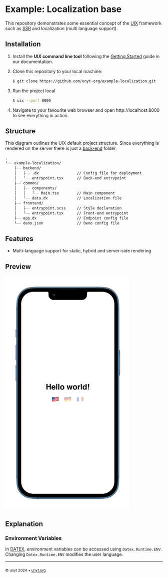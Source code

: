 # Example: Localization base

This repository demonstrates some essential concept of the
[UIX](https://uix.unyt.org) framework such as
[SSR](https://unyt.org/glossary#ssr) and localization (multi language support).

## Installation

1. Install the **UIX command line tool** following the
   [Getting Started](https://docs.unyt.org/manual/uix/getting-started#the-uix-command-line-tool)
   guide in our documentation.

2. Clone this repository to your local machine:

   ```bash
   $ git clone https://github.com/unyt-org/example-localization.git
   ```
3. Run the project local
   ```bash
   $ uix --port 8000
   ```
4. Navigate to your favourite web browser and open http://localhost:8000 to see
   everything in action.

## Structure

This diagram outlines the UIX default project structure. Since everything is
rendered on the server there is just a
[back-end](https://unyt.org/glossary#back-end) folder.

```
.
└── example-localization/
    ├── backend/
    │   ├── .dx                 // Config file for deployment
    │   └── entrypoint.tsx      // Back-end entrypoint
    ├── common/
    │   ├── components/
    │   │   └── Main.tsx        // Main component
    │   └── data.dx             // Localization file
    ├── frontend/
    │   ├── entrypoint.scss     // Style declaration
    │   └── entrypoint.tsx      // Front-end entrypoint
    ├── app.dx                  // Endpoint config file
    └── deno.json               // Deno config file
```

## Features

- Multi-language support for static, hybrid and server-side rendering

## Preview

<img src=".github/screenshot.png" width="400">

## Explanation

### Environment Variables

In [DATEX](https://datex.unyt.org), environment variables can be accessed using
`Datex.Runtime.ENV`. Changing `Datex.Runtime.ENV` modifies the user language.

---

<sub>&copy; unyt 2024 • [unyt.org](https://unyt.org)</sub>
